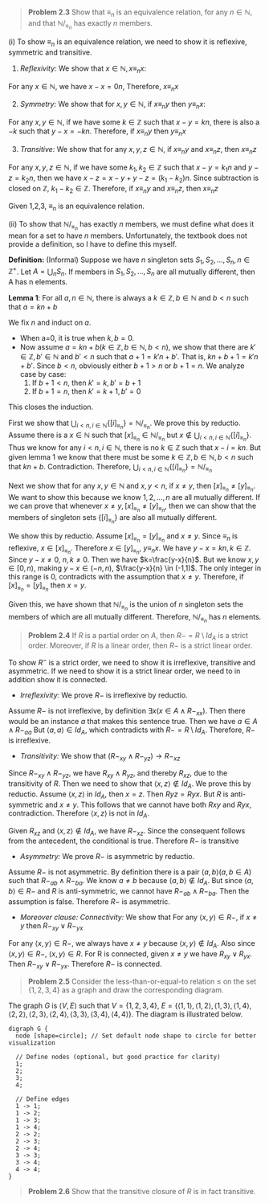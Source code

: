 > **Problem 2.3** Show that $\equiv_n$ is an equivalence relation, for any $n \in \mathbb{N}$, and that $\mathbb{N}/_{\equiv_n}$ has exactly $n$ members.

(i) To show $\equiv_n$ is an equivalence relation, we need to show it is reflexive, symmetric and transitive.

1. *Reflexivity:* We show that $x \in \mathbb{N},x \equiv_{n} x$:

For any $x \in \mathbb{N}$, we have $x-x=0n$, Therefore,  $x \equiv_{n} x$

2. *Symmetry:* We show that for $x,y \in \mathbb{N}$, if $x \equiv_{n} y$ then $y \equiv_{n} x$:

For any $x,y \in \mathbb{N}$, if we have some $k \in \mathbb{Z}$ such that $x-y=kn$, there is also a $-k$ such that $y-x=-kn$. Therefore, if $x \equiv_{n} y$ then $y \equiv_{n} x$

3. *Transitive:* We show that for any $x,y,z \in \mathbb{N}$, if $x \equiv_{n} y$ and $x \equiv_{n} z$, then $x \equiv_{n} z$

For any $x,y,z \in \mathbb{N}$, if we have some $k_{1}, k_{2} \in \mathbb{Z}$ such that $x-y=k_{1}n$ and $y-z=k_{2}n$, then we have $x-z=x-y+y-z=(k_{1}-k_{2})n$. Since subtraction is closed on $\mathbb{Z}$, $k_{1}-k_{2} \in \mathbb{Z}$. Therefore, if $x \equiv_{n} y$ and $x \equiv_{n} z$, then $x \equiv_{n} z$

Given 1,2,3,  $\equiv_n$ is an equivalence relation.

(ii) To show that $\mathbb{N}/_{\equiv_n}$ has exactly $n$ members, we must define what does it mean for a set to have $n$ members. Unfortunately, the textbook does not provide a definition, so I have to define this myself.

**Definition:** (Informal) Suppose we have $n$ singleton sets $S_{1}, S_{2}, ..., S_{n}, n \in \mathbb{Z^{+}}$. Let $A=\bigcup_{n}S_{n}$. If members in $S_{1}, S_{2}, ..., S_{n}$ are all mutually different, then A has n elements.

**Lemma 1**: For all $a,n \in \mathbb{N}$, there is always a $k \in \mathbb{Z}, b \in \mathbb{N}$ and $b<n$ such that $a=kn+b$

We fix $n$ and induct on $a$. 

- When a=0, it is true when $k,b=0$. 
- Now assume $a=kn+b(k \in \mathbb{Z}, b \in \mathbb{N}, b<n)$, we show that there are $k' \in \mathbb{Z}, b' \in \mathbb{N}$ and $b'<n$ such that $a+1=k'n+b'$. That is, $kn+b+1=k'n+b'$. Since $b<n,$ obviously either $b+1>n$ or $b+1=n$. We analyze case by case:
	1. If $b+1<n$, then $k'=k, b'=b+1$
	2. If $b+1 = n$, then $k'=k+1, b'=0$

This closes the induction.

First we show that $\bigcup_{i < n, i \in \mathbb{N}} \{[i]_{\equiv_{n}}\}=\mathbb{N}/_{\equiv_n}$. We prove this by reductio. Assume there is a $x \in \mathbb{N}$ such that $[x]_{\equiv_{n}} \in \mathbb{N}/_{\equiv_n}$ but $x \notin \bigcup_{i < n,i \in \mathbb{N}} \{[i]_{\equiv_{n}}\}$. Thus we know for any $i < n, i \in \mathbb{N}$, there is no $k \in \mathbb{Z}$ such that $x-i=kn$. But given lemma 1 we know that there must be some $k \in \mathbb{Z}, b \in \mathbb{N}, b<n$ such that $kn+b$. Contradiction. Therefore, $\bigcup_{i < n, i \in \mathbb{N}} \{[i]_{\equiv_{n}}\}=\mathbb{N}/_{\equiv_n}$

Next we show that for any $x,y \in \mathbb{N}$ and $x,y<n$, if $x \neq y$, then $[x]_{\equiv_{n}} \neq [y]_{\equiv_{n}}$. We want to show this because we know  $1,2,...,n$ are all mutually different. If we can prove that whenever $x \neq y, [x]_{\equiv_{n}} \neq [y]_{\equiv_{n}}$, then we can show that the members of singleton sets $\{[i]_{\equiv_{n}}\}$ are also all mutually different. 

We show this by reductio. Assume $[x]_{\equiv_{n}}=[y]_{\equiv_{n}}$ and $x \neq y$. Since $\equiv_{n}$ is reflexive, $x \in [x]_{\equiv_{n}}$. Therefore $x \in [y]_{\equiv_{n}}$, $y \equiv_{n} x$. We have $y-x=kn, k \in \mathbb{Z}$. Since $y-x \neq 0$, $n,k \neq 0$. Then we have $k=\frac{y-x}{n}$. But we know $x,y \in [0,n)$, making $y-x \in (-n,n)$, $\frac{y-x}{n} \in (-1,1)$. The only integer in this range is 0, contradicts with the assumption that $x \neq y$. Therefore, if $[x]_{\equiv_{n}}=[y]_{\equiv_{n}}$ then $x=y$.

Given this, we have shown that $\mathbb{N}/_{\equiv_n}$ is the union of $n$ singleton sets the members of which are all mutually different. Therefore, $\mathbb{N}/_{\equiv_n}$ has $n$ elements.


> **Problem 2.4** If $R$ is a partial order on $A$, then $R- = R \setminus Id_{A}$ is a strict order. Moreover, if $R$ is a linear order, then $R−$ is a strict linear order.

To show $R^-$ is a strict order, we need to show it is irreflexive, transitive and asymmetric. If we need to show it is a strict linear order, we need to in addition show it is connected. 

- *Irreflexivity:* We prove $R-$ is irreflexive by reductio. 

Assume $R-$ is not irreflexive, by definition $\exists x (x \in A \land R-_{xx})$. Then there would be an instance $a$ that makes this sentence true. Then we have $a \in A \land R-_{aa}$ But $\langle a, a \rangle \in Id_{A}$, which contradicts with $R- = R \setminus Id_{A}$. Therefore, $R-$ is irreflexive.

- *Transitivity:* We show that $(R-_{xy} \land R-_{yz}) \rightarrow R-_{xz}$

Since $R-_{xy} \land R-_{yz}$, we have $R_{xy} \land R_{yz}$, and thereby $R_{xz}$, due to the transitivity of $R$. Then we need to show that $\langle x,z \rangle \notin Id_{A}$. We prove this by reductio.
Assume $\langle x,z \rangle$ in $Id_{A}$, then $x = z$. Then $Ryz = Ryx$. But $R$ is anti-symmetric and $x \neq y$. This follows that we cannot have both $Rxy$ and $Ryx$, contradiction. Therefore $\langle x,z \rangle$ is not in $Id_{A}$.

Given $R_{xz}$ and $\langle x,z \rangle \notin Id_{A}$, we have $R-_{xz}$. Since the consequent follows from the antecedent, the conditional is true. Therefore $R-$ is transitive

- *Asymmetry:* We prove $R-$ is asymmetric by reductio. 

Assume $R-$ is not asymmetric. By definition there is a pair $\langle a,b \rangle (a, b \in A)$ such that $R-_{ab} \land R-_{ba}$. We know $a \neq b$ because $\langle a,b \rangle \notin Id_{A}$. But since $\langle a, b \rangle \in R-$ and $R$ is anti-symmetric, we cannot have $R-_{ab} \land R-_{ba}$. Then the assumption is false. Therefore $R-$ is asymmetric.

- *Moreover clause: Connectivity:* We show that For any $\langle x,y \rangle \in R-$, if $x \neq y$ then $R-_{xy} \lor R-_{yx}$

For any $\langle x,y \rangle \in R-$, we always have $x \neq y$ because $\langle x,y \rangle \notin Id_{A}$. Also since $\langle x,y \rangle \in R-$, $\langle x,y \rangle \in R$. For R is connected, given $x \neq y$ we have $R_{xy} \lor R_{yx}$. Then $R-_{xy} \lor R-_{yx}$. Therefore $R-$ is connected.

> **Problem 2.5** Consider the less-than-or-equal-to relation $\leq$ on the set $\{1, 2, 3, 4\}$ as a graph and draw the corresponding diagram.

The graph $G$ is $\langle V,E \rangle$ such that $V=\{1,2,3,4\}$,  $E=\{ \langle1,1\rangle,\langle1,2\rangle,\langle1,3\rangle,\langle1,4\rangle,\langle2,2\rangle,\langle2,3\rangle,\langle2,4\rangle,\langle3,3\rangle,\langle3,4\rangle,\langle4,4\rangle \}$. The diagram is illustrated below.

```graphviz {caption="graph G"}
digraph G {
  node [shape=circle]; // Set default node shape to circle for better visualization

  // Define nodes (optional, but good practice for clarity)
  1;
  2;
  3;
  4;

  // Define edges
  1 -> 1;
  1 -> 2;
  1 -> 3;
  1 -> 4;
  2 -> 2;
  2 -> 3;
  2 -> 4;
  3 -> 3;
  3 -> 4;
  4 -> 4;
}
```

> **Problem 2.6** Show that the transitive closure of $R$ is in fact transitive.
